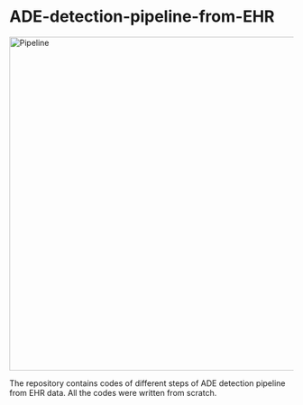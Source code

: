 # ADE-detection-pipeline-from-EHR
<img width="592" alt="Pipeline" src="https://user-images.githubusercontent.com/47754069/197038176-ca73e4b6-470a-4acc-9ef8-3659d7e8ee47.PNG">


The repository contains codes of different steps of ADE detection pipeline from EHR data. All the codes were written from scratch.
